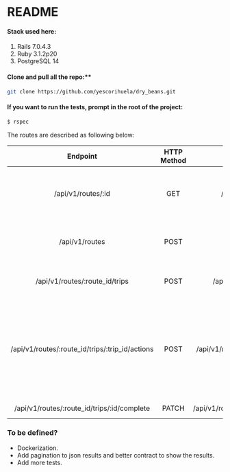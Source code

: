 # README

#### Stack used here:
1. Rails 7.0.4.3
2. Ruby 3.1.2p20
3. PostgreSQL 14

#### Clone and pull all the repo:**
```bash
git clone https://github.com/yescorihuela/dry_beans.git
```


#### If you want to run the tests, prompt in the root of the project:
```bash
$ rspec
```

The routes are described as following below:

|                   **Endpoint**                  | **HTTP Method** |            **Example**            |                                                                                             **Comments**                                                                                            |
|:-----------------------------------------------:|:---------------:|:---------------------------------:|:---------------------------------------------------------------------------------------------------------------------------------------------------------------------------------------------------:|
|                /api/v1/routes/:id               |       GET       | /api/v1/routes/1                  | It allows recover all the info related with the route, its trips and all the pickups/deliveries done                                                                                                |
| /api/v1/routes                                  |       POST      | /api/v1/routes                    | It allows create a new route with the json payload  ```{ "name": "hola", "active": true }```                                                                                                        |
| /api/v1/routes/:route_id/trips                  |       POST      | /api/v1/routes/1/trips            | It allows create a new trip, it doesn't need json payload                                                                                                                                           |
| /api/v1/routes/:route_id/trips/:trip_id/actions |       POST      | /api/v1/routes/1/trips/1/actions  | It allows create a new action with the following json payload:  ``` { 		"current_action": { 		"comments": "", 		"address": "monjitas", 		"latitude": 0.0, 		"longitude": 0.0, 		"operation": "pick_up" 	} }  ``` |
| /api/v1/routes/:route_id/trips/:id/complete     |      PATCH      | /api/v1/routes/1/trips/1/complete | It doesn't need json payload                                                                                                                                                                        |

### To be defined?

- Dockerization.
- Add pagination to json results and better contract to show the results.
- Add more tests.
